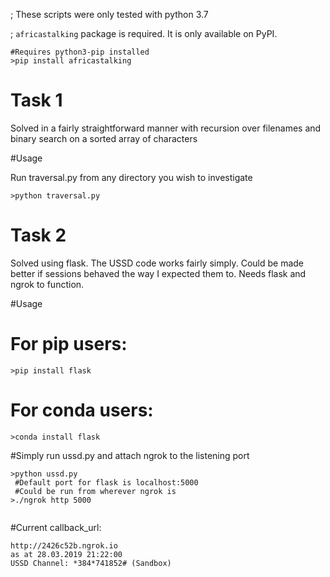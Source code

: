; These scripts were only tested with python 3.7

; ```africastalking``` package is required. It is only available on PyPI.

```
#Requires python3-pip installed
>pip install africastalking
```

# Task 1
Solved in a fairly straightforward manner with recursion over filenames and binary search on a sorted array of characters

#Usage

Run traversal.py from any directory you wish to investigate

```
>python traversal.py
```

# Task 2
Solved using flask. The USSD code works fairly simply. Could be made better if sessions behaved the way I expected them to. Needs flask and ngrok to function.

#Usage

# For pip users:
```
>pip install flask
```

# For conda users:

```
>conda install flask
```

#Simply run ussd.py and attach ngrok to the listening port
``` 
>python ussd.py
 #Default port for flask is localhost:5000
 #Could be run from wherever ngrok is
>./ngrok http 5000
 
```
#Current callback_url:
```
http://2426c52b.ngrok.io
as at 28.03.2019 21:22:00
USSD Channel: *384*741852# (Sandbox)
```
